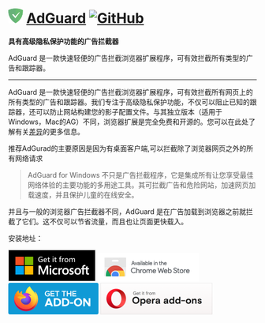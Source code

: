 # <img  src="../../../Photo/Brands/AdGuard.svg" height="30" width="30"> [AdGuard](https://adguard.com/) [![GitHub](https://img.shields.io/badge/-GitHub-24292f?style=plastic&logo=GitHub&logoColor=ffffff)](https://github.com/AdguardTeam/AdguardBrowserExtension)

**具有高级隐私保护功能的广告拦截器**

AdGuard 是一款快速轻便的广告拦截浏览器扩展程序，可有效拦截所有类型的广告和跟踪器。

---

AdGuard 是一款快速轻便的广告拦截浏览器扩展程序，可有效拦截所有网页上的所有类型的广告和跟踪器。我们专注于高级隐私保护功能，不仅可以阻止已知的跟踪器，还可以防止网站构建您的影子配置文件。与其独立版本（适用于Windows，Mac的AG）不同，浏览器扩展是完全免费和开源的。您可以在此处了解有关[差异](https://adguard.com/compare.html)的更多信息。

推荐AdGurad的主要原因是因为有桌面客户端,可以拦截除了浏览器网页之外的所有网络请求

>AdGuard for Windows 不只是广告拦截程序，它是集成所有让您享受最佳网络体验的主要功能的多用途工具。其可拦截广告和危险网站，加速网页加载速度，并且保护儿童的在线安全。

并且与一般的浏览器广告拦截器不同，AdGuard 是在广告加载到浏览器之前就拦截了它们。这不仅可以节省流量，而且也让页面更快载入。

安装地址：

[![Edge 外接程序 BETA](../../../Photo/Badge/edge.png)](https://agrd.io/extension_edge)
[![Chrome 网上应用店](../../../Photo/Badge/chrome.png)](https://agrd.io/extension_chrome)
[![Firefox 附加组件](../../../Photo/Badge/firefox.png)](https://agrd.io/extension_firefox)
[![Opera](../../../Photo/Badge/opera.png)](https://agrd.io/extension_opera)
